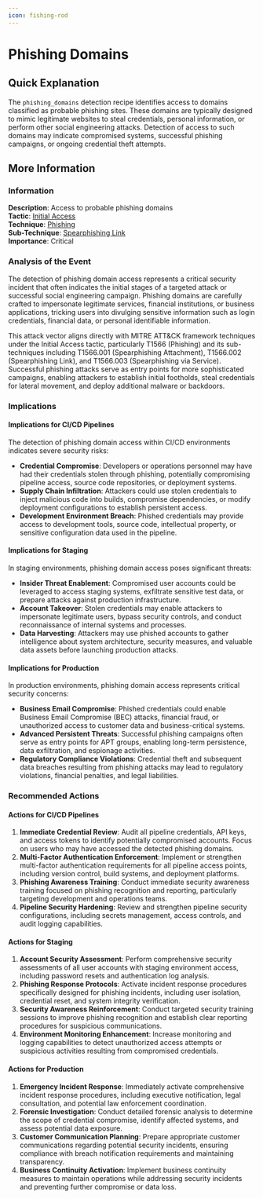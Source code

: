 ```yaml
---
icon: fishing-rod
---
```


# Phishing Domains

## Quick Explanation

The `phishing_domains` detection recipe identifies access to domains classified as probable phishing sites. These domains are typically designed to mimic legitimate websites to steal credentials, personal information, or perform other social engineering attacks. Detection of access to such domains may indicate compromised systems, successful phishing campaigns, or ongoing credential theft attempts.

## More Information

### Information

**Description**: Access to probable phishing domains\
**Tactic**: [Initial Access](https://jibril.garnet.ai/mitre/mitre/ta0001)\
**Technique**: [Phishing](https://jibril.garnet.ai/mitre/mitre/ta0001/t1566)\
**Sub-Technique**: [Spearphishing Link](https://jibril.garnet.ai/mitre/mitre/ta0001/t1566/t1566.002)\
**Importance**: Critical

### Analysis of the Event

The detection of phishing domain access represents a critical security incident that often indicates the initial stages of a targeted attack or successful social engineering campaign. Phishing domains are carefully crafted to impersonate legitimate services, financial institutions, or business applications, tricking users into divulging sensitive information such as login credentials, financial data, or personal identifiable information.

This attack vector aligns directly with MITRE ATT\&CK framework techniques under the Initial Access tactic, particularly T1566 (Phishing) and its sub-techniques including T1566.001 (Spearphishing Attachment), T1566.002 (Spearphishing Link), and T1566.003 (Spearphishing via Service). Successful phishing attacks serve as entry points for more sophisticated campaigns, enabling attackers to establish initial footholds, steal credentials for lateral movement, and deploy additional malware or backdoors.

### Implications

#### Implications for CI/CD Pipelines

The detection of phishing domain access within CI/CD environments indicates severe security risks:

* **Credential Compromise**: Developers or operations personnel may have had their credentials stolen through phishing, potentially compromising pipeline access, source code repositories, or deployment systems.
* **Supply Chain Infiltration**: Attackers could use stolen credentials to inject malicious code into builds, compromise dependencies, or modify deployment configurations to establish persistent access.
* **Development Environment Breach**: Phished credentials may provide access to development tools, source code, intellectual property, or sensitive configuration data used in the pipeline.

#### Implications for Staging

In staging environments, phishing domain access poses significant threats:

* **Insider Threat Enablement**: Compromised user accounts could be leveraged to access staging systems, exfiltrate sensitive test data, or prepare attacks against production infrastructure.
* **Account Takeover**: Stolen credentials may enable attackers to impersonate legitimate users, bypass security controls, and conduct reconnaissance of internal systems and processes.
* **Data Harvesting**: Attackers may use phished accounts to gather intelligence about system architecture, security measures, and valuable data assets before launching production attacks.

#### Implications for Production

In production environments, phishing domain access represents critical security concerns:

* **Business Email Compromise**: Phished credentials could enable Business Email Compromise (BEC) attacks, financial fraud, or unauthorized access to customer data and business-critical systems.
* **Advanced Persistent Threats**: Successful phishing campaigns often serve as entry points for APT groups, enabling long-term persistence, data exfiltration, and espionage activities.
* **Regulatory Compliance Violations**: Credential theft and subsequent data breaches resulting from phishing attacks may lead to regulatory violations, financial penalties, and legal liabilities.

### Recommended Actions

#### Actions for CI/CD Pipelines

1. **Immediate Credential Review**: Audit all pipeline credentials, API keys, and access tokens to identify potentially compromised accounts. Focus on users who may have accessed the detected phishing domains.
2. **Multi-Factor Authentication Enforcement**: Implement or strengthen multi-factor authentication requirements for all pipeline access points, including version control, build systems, and deployment platforms.
3. **Phishing Awareness Training**: Conduct immediate security awareness training focused on phishing recognition and reporting, particularly targeting development and operations teams.
4. **Pipeline Security Hardening**: Review and strengthen pipeline security configurations, including secrets management, access controls, and audit logging capabilities.

#### Actions for Staging

1. **Account Security Assessment**: Perform comprehensive security assessments of all user accounts with staging environment access, including password resets and authentication log analysis.
2. **Phishing Response Protocols**: Activate incident response procedures specifically designed for phishing incidents, including user isolation, credential reset, and system integrity verification.
3. **Security Awareness Reinforcement**: Conduct targeted security training sessions to improve phishing recognition and establish clear reporting procedures for suspicious communications.
4. **Environment Monitoring Enhancement**: Increase monitoring and logging capabilities to detect unauthorized access attempts or suspicious activities resulting from compromised credentials.

#### Actions for Production

1. **Emergency Incident Response**: Immediately activate comprehensive incident response procedures, including executive notification, legal consultation, and potential law enforcement coordination.
2. **Forensic Investigation**: Conduct detailed forensic analysis to determine the scope of credential compromise, identify affected systems, and assess potential data exposure.
3. **Customer Communication Planning**: Prepare appropriate customer communications regarding potential security incidents, ensuring compliance with breach notification requirements and maintaining transparency.
4. **Business Continuity Activation**: Implement business continuity measures to maintain operations while addressing security incidents and preventing further compromise or data loss.

